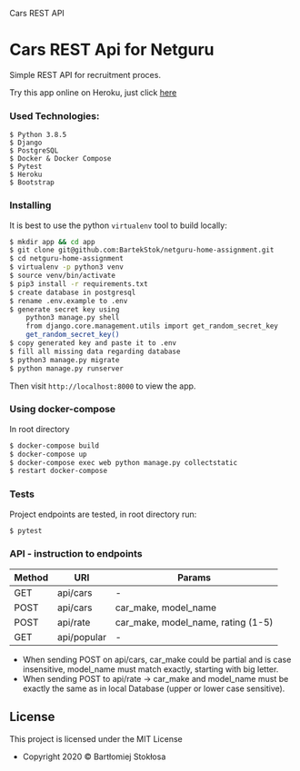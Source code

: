 Cars REST API

# Cars REST Api for Netguru

Simple REST API for recruitment proces.

Try this app online on Heroku, just click [here](https://cars-api-bartlomiej-stoklosa.herokuapp.com/)

### Used Technologies:

```
$ Python 3.8.5
$ Django
$ PostgreSQL
$ Docker & Docker Compose
$ Pytest
$ Heroku
$ Bootstrap
```

### Installing

It is best to use the python `virtualenv` tool to build locally:

```sh
$ mkdir app && cd app
$ git clone git@github.com:BartekStok/netguru-home-assignment.git
$ cd netguru-home-assignment
$ virtualenv -p python3 venv
$ source venv/bin/activate
$ pip3 install -r requirements.txt
$ create database in postgresql
$ rename .env.example to .env 
$ generate secret key using 
    python3 manage.py shell
    from django.core.management.utils import get_random_secret_key
    get_random_secret_key()
$ copy generated key and paste it to .env
$ fill all missing data regarding database
$ python3 manage.py migrate
$ python manage.py runserver
```

Then visit `http://localhost:8000` to view the app.

### Using docker-compose

In root directory
```sh
$ docker-compose build
$ docker-compose up
$ docker-compose exec web python manage.py collectstatic
$ restart docker-compose
```


### Tests

Project endpoints are tested, in root directory run: 
```sh
$ pytest
```


### API - instruction to endpoints

| Method    | URI                      | Params  | 
|-----------|--------------------------|---------|
| GET       | api/cars                 | -       | 
| POST      | api/cars                 | car_make, model_name  |
| POST      | api/rate                 |  car_make, model_name, rating (1-5) |
| GET       | api/popular              | -       | 
- When sending POST on api/cars, car_make could be partial and is case insensitive,
model_name must match exactly, starting with big letter.
- When sending POST to api/rate -> car_make and model_name must be exactly the
same as in local Database (upper or lower case sensitive).

## License

This project is licensed under the MIT License 

- Copyright 2020 © Bartłomiej Stokłosa
